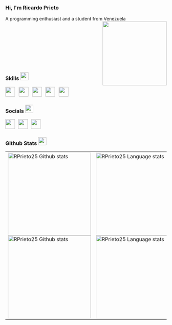 ### <b> Hi, I'm Ricardo Prieto </b>
A programming enthusiast and a student from Venezuela
<img align="right" height="200" src="https://media.giphy.com/media/ao9DUiTKH60XS/giphy.gif"/>
<br><br><br><br><br><br><br><br><br>

### <b> Skills </b> <img src="https://media2.giphy.com/media/QssGEmpkyEOhBCb7e1/giphy.gif?cid=ecf05e47a0n3gi1bfqntqmob8g9aid1oyj2wr3ds3mg700bl&rid=giphy.gif" width ="25">
<p align='left'>
<a href="https://www.python.org/" target="_blank"><img height="30" src="https://img.shields.io/badge/-Python-%23333?style=for-the-badge&logo=Python&logoColor=B0FC38"></a>&nbsp;&nbsp;
<a href="https://code.visualstudio.com/docs/languages/cpp" target="_blank"><img height="30" src="https://img.shields.io/badge/-C++-%23333?style=for-the-badge&logo=cplusplus&logoColor=B0FC38&"></a>&nbsp;&nbsp;
<a href="https://github.com/RPrieto25" target="_blank"><img height="30" src="https://img.shields.io/badge/-Github-%23333?style=for-the-badge&logo=github&logoColor=B0FC38&"></a>&nbsp;&nbsp;
<a href="https://numpy.org/" target="_blank"><img height="30" src="https://img.shields.io/badge/-Numpy-%23333?style=for-the-badge&logo=numpy&logoColor=B0FC38&"></a>&nbsp;&nbsp;
<a href="https://code.visualstudio.com/" target="_blank"><img height="30" src="https://img.shields.io/badge/-VS Code-%23333?style=for-the-badge&logo=VSCode&logoColor=B0FC38"></a>&nbsp;&nbsp;
 </p>
                                                                
### <b> Socials <b> <img src="https://media.giphy.com/media/TEnXkcsHrP4YedChhA/giphy.gif" width ="25"> 
<p align='left'>
   <a target="_blank"><img height="30" src="https://img.shields.io/badge/-Linkedin-%23333?style=for-the-badge&logo=Linkedin&logoColor=B0FC38"></a>&nbsp;&nbsp;      
<a href="https://github.com/UjwalKandi" target="_blank"><img height="30" src="https://img.shields.io/badge/-Gmail-%23333?style=for-the-badge&logo=gmail&logoColor=B0FC38&link=mailto:ricardo250506@gmail.com"></a>&nbsp;&nbsp;
    <a href="https://github.com/UjwalKandi" target="_blank"><img height="30" src="https://img.shields.io/badge/-Discord-%23333?style=for-the-badge&logo=discord&logoColor=B0FC38&link=mailto:ricardo250506@gmail.com"></a>&nbsp;&nbsp;
 </p>

### <b> Github Stats </b> <img src="https://media.giphy.com/media/iY8CRBdQXODJSCERIr/giphy.gif" width="25">
<p align="center">
<table>
    <tr>
        <td>
            <a href="https://github.com/RPrieto25/github-readme-stats#gh-light-mode-only">
            <img height=259 src="https://github-readme-stats-git-masterrstaa-rickstaa.vercel.app/api?username=RPrieto25&show_icons=true&line_height=28&hide_border=true&card_width=347&include_all_commits=true&role=owner,collaborator&show=reviews,discussions_answered&rank_icon=percentile&exclude_repo=github-readme-stats&theme=default#gh-light-mode-only" alt="RPrieto25 Github stats" />
            </a>
            <a href="https://github.com/RPrieto25/github-readme-stats#gh-dark-mode-only">
            <img height=259 src="https://github-readme-stats-git-masterrstaa-rickstaa.vercel.app/api?username=RPrieto25&show_icons=true&line_height=28&hide_border=true&card_width=347&include_all_commits=true&role=owner,collaborator&show=reviews,discussions_answered&rank_icon=percentile&exclude_repo=github-readme-stats&theme=dark&bg_color=000000#gh-dark-mode-only" alt="RPrieto25 Github stats" />
            </a>
        </td>
        <td>
            <a href="https://github.com/RPrieto25/github-readme-stats#gh-light-mode-only">
            <img height=259 src="https://github-readme-stats-git-masterrstaa-rickstaa.vercel.app/api/top-langs/?username=RPrieto25&layout=compact&langs_count=12&hide_border=true&role=owner,collaborator&theme=default#gh-light-mode-only" alt="RPrieto25 Language stats" />
            </a>
            <a href="https://github.com/RPrieto25/github-readme-stats#gh-dark-mode-only">
            <img height=259 src="https://github-readme-stats-git-masterrstaa-rickstaa.vercel.app/api/top-langs/?username=RPrieto25&layout=compact&langs_count=12&hide_border=true&role=owner,collaborator&theme=dark&bg_color=000000#gh-dark-mode-only" alt="RPrieto25 Language stats" />
            </a>
        </td>
    </tr>
</table>
</p>


<!--
<picture><img width="20px" src = "https://github.com/7oSkaaa/7oSkaaa/blob/main/Images/about_me.gif?raw=true" width = 20px></picture>
<p align = "center">

[<img src="https://img.shields.io/badge/kaggle-%2312100E.svg?&style=for-the-badge&logo=kaggle&logoColor=white&color=black" />](https://www.kaggle.com/themlphdstudent)
[<img src ="https://img.shields.io/badge/website-%23.svg?&style=for-the-badge&logo=www&logoColor=white%22&color=black">](https://durgeshsamariya.github.io)
[<img src="https://img.shields.io/badge/twitter-%231DA1F2.svg?&style=for-the-badge&logo=twitter&logoColor=white&color=black" />](https://twitter.com/themlphdstudent) 
[<img src="https://img.shields.io/badge/linkedin-%2312100E.svg?&style=for-the-badge&logo=linkedin&logoColor=white&color=black" />](https://www.linkedin.com/in/durgeshsamariya/)
[<img src="https://img.shields.io/badge/medium-%2312100E.svg?&style=for-the-badge&logo=medium&logoColor=white&color=black" />](https://medium.com/@themlphdstudent)
[<img src="https://img.shields.io/badge/instagram-%2312100E.svg?&style=for-the-badge&logo=instagram&logoColor=white&color=black" />](https://instagram.com/themlphdstudent)
</p>

</div>
<p  align="center">
<img src="https://user-images.githubusercontent.com/73097560/115834477-dbab4500-a447-11eb-908a-139a6edaec5c.gif">             


